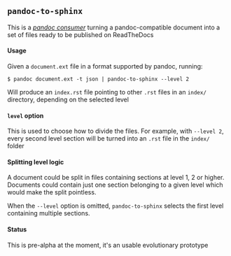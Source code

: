 
## `pandoc-to-sphinx`

This is a [_pandoc consumer_](../pandoc-producers-and-consumers.md)
turning a pandoc-compatible document into a set of files ready to be
published on ReadTheDocs

#### Usage

Given a `document.ext` file in a format supported by pandoc, running:

    $ pandoc document.ext -t json | pandoc-to-sphinx --level 2

Will produce an `index.rst` file pointing to other `.rst` files in an
`index/` directory, depending on the selected level

#### `level` option

This is used to choose how to divide the files. For example, with
`--level 2`, every second level section will be turned into an `.rst`
file in the `index/` folder

#### Splitting level logic

A document could be split in files containing sections at level 1, 2
or higher. Documents could contain just one section belonging to a
given level which would make the split pointless.

When the `--level` option is omitted, `pandoc-to-sphinx` selects the
first level containing multiple sections.

#### Status

This is pre-alpha at the moment, it's an usable evolutionary prototype

